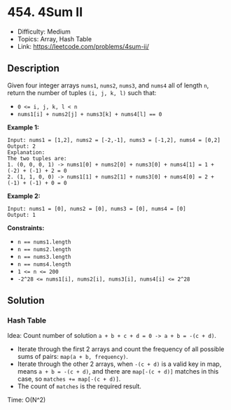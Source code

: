 # 454. 4Sum II

- Difficulty: Medium
- Topics: Array, Hash Table
- Link: https://leetcode.com/problems/4sum-ii/

## Description

Given four integer arrays `nums1`, `nums2`, `nums3`, and `nums4` all of length `n`, return the number of tuples `(i, j, k, l)` such that:

- `0 <= i, j, k, l < n`
- `nums1[i] + nums2[j] + nums3[k] + nums4[l] == 0`

**Example 1:**

```
Input: nums1 = [1,2], nums2 = [-2,-1], nums3 = [-1,2], nums4 = [0,2]
Output: 2
Explanation:
The two tuples are:
1. (0, 0, 0, 1) -> nums1[0] + nums2[0] + nums3[0] + nums4[1] = 1 + (-2) + (-1) + 2 = 0
2. (1, 1, 0, 0) -> nums1[1] + nums2[1] + nums3[0] + nums4[0] = 2 + (-1) + (-1) + 0 = 0
```

**Example 2:**

```
Input: nums1 = [0], nums2 = [0], nums3 = [0], nums4 = [0]
Output: 1
```

**Constraints:**

- `n == nums1.length`
- `n == nums2.length`
- `n == nums3.length`
- `n == nums4.length`
- `1 <= n <= 200`
- `-2^28 <= nums1[i], nums2[i], nums3[i], nums4[i] <= 2^28`

## Solution

### Hash Table

Idea: Count number of solution `a + b + c + d = 0 -> a + b = -(c + d)`.

- Iterate through the first 2 arrays and count the frequency of all possible sums of pairs: `map(a + b, frequency)`.
- Iterate through the other 2 arrays, when `-(c + d)` is a valid key in map, means `a + b = -(c + d)`, and there are `map[-(c + d)]` matches in this case, so `matches += map[-(c + d)]`.
- The count of `matches` is the required result.

Time: O(N^2)

